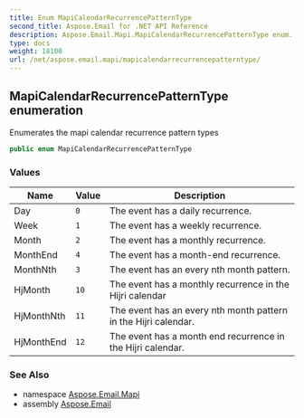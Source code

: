 ```yaml
---
title: Enum MapiCalendarRecurrencePatternType
second_title: Aspose.Email for .NET API Reference
description: Aspose.Email.Mapi.MapiCalendarRecurrencePatternType enum. Enumerates the mapi calendar recurrence pattern types
type: docs
weight: 18100
url: /net/aspose.email.mapi/mapicalendarrecurrencepatterntype/
---
```

## MapiCalendarRecurrencePatternType enumeration

Enumerates the mapi calendar recurrence pattern types

```csharp
public enum MapiCalendarRecurrencePatternType
```

### Values

| Name | Value | Description |
| --- | --- | --- |
| Day | `0` | The event has a daily recurrence. |
| Week | `1` | The event has a weekly recurrence. |
| Month | `2` | The event has a monthly recurrence. |
| MonthEnd | `4` | The event has a month-end recurrence. |
| MonthNth | `3` | The event has an every nth month pattern. |
| HjMonth | `10` | The event has a monthly recurrence in the Hijri calendar |
| HjMonthNth | `11` | The event has an every nth month pattern in the Hijri calendar. |
| HjMonthEnd | `12` | The event has a month end recurrence in the Hijri calendar. |

### See Also

* namespace [Aspose.Email.Mapi](../../aspose.email.mapi/)
* assembly [Aspose.Email](../../)


